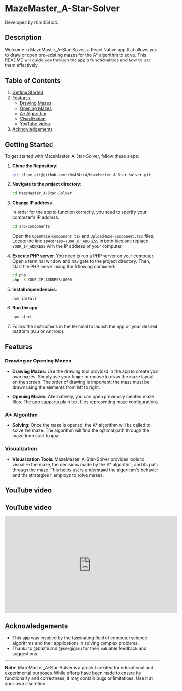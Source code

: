 # MazeMaster_A-Star-Solver

Developed by r0m454rc4.

## Description

Welcome to MazeMaster_A-Star-Solver, a React Native app that allows you to draw or open pre-existing mazes for the A\* algorithm to solve. This README will guide you through the app's functionalities and how to use them effectively.

## Table of Contents

1. [Getting Started](#getting-started).
2. [Features](#features).
   - [Drawing Mazes](#drawing-mazes).
   - [Opening Mazes](#opening-mazes).
   - [A\* Algorithm](#a-algorithm).
   - [Visualization](#visualization).
   - [YouTube video](#youTube-video).
3. [Acknowledgements](#acknowledgements).

## Getting Started

To get started with MazeMaster_A-Star-Solver, follow these steps:

1. **Clone the Repository**:
   ```sh
   git clone git@github.com:r0m454rc4/MazeMaster_A-Star-Solver.git
   ```
2. **Navigate to the project directory**:
   ```sh
   cd MazeMaster_A-Star-Solver
   ```
3. **Change IP address**:

   In order for the app to function
   correctly, you need to specify your
   computer's IP address.

   ```sh
   cd src/components
   ```

   Open the `OpenMaze-component.tsx` and `UploadMaze-component.tsx` files. Locate the line `ipAddress=YOUR_IP_ADDRESS` in both files and replace `YOUR_IP_ADDRESS` with the IP address of your computer.

4. **Execute PHP server**:
   You need to run a PHP server on your computer. Open a terminal window and navigate to the project directory. Then, start the PHP server using the following command:

   ```sh
   cd php
   php -S YOUR_IP_ADDRESS:8000
   ```

5. **Install dependencies**:
   ```sh
   npm install
   ```
6. **Run the app**:

   ```sh
   npm start
   ```

7. Follow the instructions in the terminal to launch the app on your desired platform (iOS or Android).

## Features

### Drawing or Opening Mazes

- **Drawing Mazes:** Use the drawing tool provided in the app to create your own mazes. Simply use your finger or mouse to draw the maze layout on the screen. The order of drawing is important; the maze must be drawn using the elements from left to right.

- **Opening Mazes:** Alternatively, you can open previously created maze files. The app supports plain text files representing maze configurations.

### A\* Algorithm

- **Solving:** Once the maze is opened, the A\* algorithm will be called to solve the maze. The algorithm will find the optimal path through the maze from start to goal.

### Visualization

- **Visualization Tools:** MazeMaster_A-Star-Solver provides tools to visualize the maze, the decisions made by the A\* algorithm, and its path through the maze. This helps users understand the algorithm's behavior and the strategies it employs to solve mazes.

## YouTube video

## YouTube video

<iframe width="560" height="315" src="https://www.youtube.com/embed/rDdcRLEQbYM" frameborder="0" allowfullscreen></iframe>

## Acknowledgements

- This app was inspired by the fascinating field of computer science algorithms and their applications in solving complex problems.
- Thanks to @baztii and @sergigrau for their valuable feedback and suggestions.

---

**Note:** MazeMaster_A-Star-Solver is a project created for educational and experimental purposes. While efforts have been made to ensure its functionality and correctness, it may contain bugs or limitations. Use it at your own discretion.
